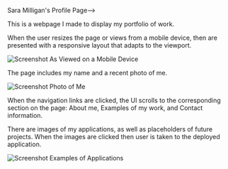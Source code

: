 Sara Milligan's Profile Page--> 

This is a webpage I made to display my portfolio of work.

When the user resizes the page or views from a mobile device, then are presented with a responsive layout that adapts to the viewport.


![Screenshot As Viewed on a Mobile Device](https://user-images.githubusercontent.com/106774866/180908961-f345da6b-019a-4b35-89a6-9cdd6f05efcb.png)


The page includes my name and a recent photo of me.


![Screenshot Photo of Me](https://user-images.githubusercontent.com/106774866/180909305-afbe510b-9158-4a0d-b5bc-c22a1aca3c17.png)


When the navigation links are clicked, the UI scrolls to the corresponding section on the page: About me, Examples of my work, and Contact information.

There are images of my applications, as well as placeholders of future projects.  When the images are clicked then user is taken to the deployed application.


![Screenshot Examples of Applications](https://user-images.githubusercontent.com/106774866/180909099-95f85f73-b991-4f71-98ca-7fa3d658cd88.png)

